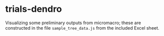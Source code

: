 # trials-dendro

Visualizing some preliminary outputs from micromacro; these are constructed in
the file `sample_tree_data.js` from the included Excel sheet.
